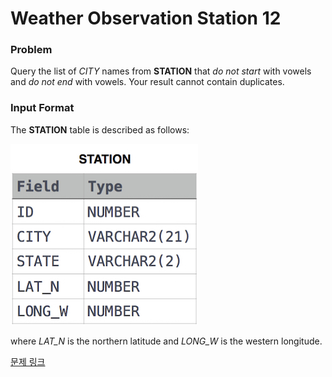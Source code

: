 # Weather Observation Station 12

### Problem

Query the list of *CITY* names from **STATION** that *do not start* with vowels and *do not end* with vowels. Your result cannot contain duplicates.

### Input Format

The **STATION** table is described as follows:

![image.png](image.png)

where *LAT_N* is the northern latitude and *LONG_W* is the western longitude.

[문제 링크](https://www.hackerrank.com/challenges/weather-observation-station-12/problem?isFullScreen=true)